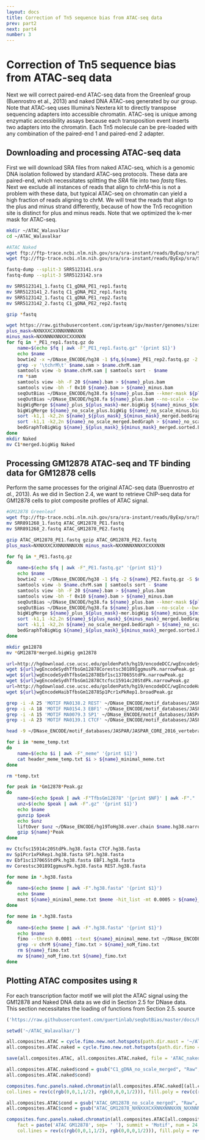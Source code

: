 ```yaml
---
layout: docs
title: Correction of Tn5 sequence bias from ATAC-seq data
prev: part2
next: part4
number: 3
---
```


# Correction of Tn5 sequence bias from ATAC-seq data

Next we will correct paired-end ATAC-seq data from the Greenleaf group (Buenrostro et al., 2013) and naked DNA ATAC-seq generated by our group. Note that ATAC-seq uses Illumina’s Nextera kit to directly transpose sequencing adapters into accessible chromatin. ATAC-seq is unique among enzymatic accessibility assays because each transposition event inserts two adapters into the chromatin. Each Tn5 molecule can be pre-loaded with any combination of the paired-end 1 and paired-end 2 adapter.

## Downloading and processing ATAC-seq data
First we will download SRA files from naked ATAC-seq, which is a genomic DNA isolation followed by standard ATAC-seq protocols. These data are paired-end, which necessitates splitting the *SRA* file into two *fastq* files. Next we exclude all instances of reads that align to chrM–this is not a problem with these data, but typical ATAC-seq on chromatin can yield a high fraction of reads aligning to chrM. We will treat the reads that align to the plus and minus strand differently, because of how the Tn5 recognition site is distinct for plus and minus reads. Note that we optimized the k-mer mask for ATAC-seq.

```bash
mkdir ~/ATAC_Walavalkar
cd ~/ATAC_Walavalkar

#ATAC Naked
wget ftp://ftp-trace.ncbi.nlm.nih.gov/sra/sra-instant/reads/ByExp/sra/SRX/SRX243/SRX2438155/SRR5123141/SRR5123141.sra
wget ftp://ftp-trace.ncbi.nlm.nih.gov/sra/sra-instant/reads/ByExp/sra/SRX/SRX243/SRX2438156/SRR5123142/SRR5123142.sra

fastq-dump --split-3 SRR5123141.sra
fastq-dump --split-3 SRR5123142.sra

mv SRR5123141_1.fastq C1_gDNA_PE1_rep1.fastq
mv SRR5123141_2.fastq C1_gDNA_PE2_rep1.fastq
mv SRR5123142_1.fastq C1_gDNA_PE1_rep2.fastq
mv SRR5123142_2.fastq C1_gDNA_PE2_rep2.fastq

gzip *fastq

wget https://raw.githubusercontent.com/igvteam/igv/master/genomes/sizes/hg38.chrom.sizes
plus_mask=NXNXXXCXXNNXNNNXXN
minus_mask=NXXNNNXNNXXCXXXNXN 
for fq in *_PE1_rep1.fastq.gz do
    name=$(echo $fq | awk -F"_PE1_rep1.fastq.gz" '{print $1}')
    echo $name
    bowtie2 -x ~/DNase_ENCODE/hg38 -1 $fq,${name}_PE1_rep2.fastq.gz -2 ${name}_PE2_rep1.fastq.gz,${name}_PE2_rep2.fastq.gz -S $name.sam
    grep -v '\tchrM\t' $name.sam > $name.chrM.sam
    samtools view -b $name.chrM.sam | samtools sort - $name
    rm *sam
    samtools view -bh -F 20 ${name}.bam > ${name}_plus.bam
    samtools view -bh -f 0x10 ${name}.bam > ${name}_minus.bam
    seqOutBias ~/DNase_ENCODE/hg38.fa ${name}_plus.bam --kmer-mask ${plus_mask} --bw=${name}_plus_${plus_mask}-mer.bigWig --shift-counts --read-size=75 seqOutBias ~/DNase_ENCODE/hg38.fa ${name}_minus.bam --kmer-mask ${minus_mask} --bw=${name}_minus_${minus_mask}-mer.bigWig --shift-counts --read-size=75 seqOutBias ~/DNase_ENCODE/hg38.fa ${name}_minus.bam --no-scale --bw=${name}_no_scale_minus.bigWig --shift-counts --read-size=75
    seqOutBias ~/DNase_ENCODE/hg38.fa ${name}_plus.bam --no-scale --bw=${name}_no_scale_plus.bigWig --shift-counts --read-size=75
    bigWigMerge ${name}_plus_${plus_mask}-mer.bigWig ${name}_minus_${minus_mask}-mer.bigWig ${name}_${plus_mask}_${minus_mask}_merged.bedGraph
    bigWigMerge ${name}_no_scale_plus.bigWig ${name}_no_scale_minus.bigWig ${name}_no_scale_merged.bedGraph
    sort -k1,1 -k2,2n ${name}_${plus_mask}_${minus_mask}_merged.bedGraph > ${name}_${plus_mask}_${minus_mask}_merged.sorted.bedGraph
    sort -k1,1 -k2,2n ${name}_no_scale_merged.bedGraph > ${name}_no_scale_merged.sorted.bedGraph
    bedGraphToBigWig ${name}_${plus_mask}_${minus_mask}_merged.sorted.bedGraph hg38.chrom.sizes ${name}_${plus_mask}_${minus_mask}_merged.bigWig bedGraphToBigWig ${name}_no_scale_merged.sorted.bedGraph hg38.chrom.sizes ${name}_no_scale_merged.bigWig
done
mkdir Naked
mv C1*merged.bigWig Naked
```

## Processing GM12878 ATAC-seq and TF binding data for GM12878 cells
Perform the same processes for the original ATAC-seq data (Buenrostro *et al.*, 2013). As we did in Section 2.4, we want to retrieve ChIP-seq data for GM12878 cells to plot composite profiles of ATAC signal.

```bash
#GM12878 Greenleaf
wget ftp://ftp-trace.ncbi.nlm.nih.gov/sra/sra-instant/reads/ByExp/sra/SRX/SRX298/SRX298000/SRR891268/SRR891268.sra fastq-dump --split-3 SRR891268.sra
mv SRR891268_1.fastq ATAC_GM12878_PE1.fastq
mv SRR891268_2.fastq ATAC_GM12878_PE2.fastq

gzip ATAC_GM12878_PE1.fastq gzip ATAC_GM12878_PE2.fastq
plus_mask=NXNXXXCXXNNXNNNXXN minus_mask=NXXNNNXNNXXCXXXNXN

for fq in *_PE1.fastq.gz
do
    name=$(echo $fq | awk -F"_PE1.fastq.gz" '{print $1}')
    echo $name
    bowtie2 -x ~/DNase_ENCODE/hg38 -1 $fq -2 ${name}_PE2.fastq.gz -S $name.sam grep -v '\tchrM\t' $name.sam > $name.chrM.sam
    samtools view -b $name.chrM.sam | samtools sort - $name
    samtools view -bh -F 20 ${name}.bam > ${name}_plus.bam
    samtools view -bh -f 0x10 ${name}.bam > ${name}_minus.bam
    seqOutBias ~/DNase_ENCODE/hg38.fa ${name}_plus.bam --kmer-mask ${plus_mask} --bw=${name}_plus_${plus_mask}-mer.bigWig --shift-counts --read-size=50 seqOutBias ~/DNase_ENCODE/hg38.fa ${name}_minus.bam --kmer-mask ${minus_mask} --bw=${name}_minus_${minus_mask}-mer.bigWig --shift-counts --read-size=50 seqOutBias ~/DNase_ENCODE/hg38.fa ${name}_minus.bam --no-scale --bw=${name}_no_scale_minus.bigWig --shift-counts --read-size=50
    seqOutBias ~/DNase_ENCODE/hg38.fa ${name}_plus.bam --no-scale --bw=${name}_no_scale_plus.bigWig --shift-counts --read-size=50
    bigWigMerge ${name}_plus_${plus_mask}-mer.bigWig ${name}_minus_${minus_mask}-mer.bigWig ${name}_${plus_mask}_${minus_mask}_merged.bedGraph bigWigMerge ${name}_no_scale_plus.bigWig ${name}_no_scale_minus.bigWig ${name}_no_scale_merged.bedGraph
    sort -k1,1 -k2,2n ${name}_${plus_mask}_${minus_mask}_merged.bedGraph > ${name}_${plus_mask}_${minus_mask}_merged.sorted.bedGraph
    sort -k1,1 -k2,2n ${name}_no_scale_merged.bedGraph > ${name}_no_scale_merged.sorted.bedGraph
    bedGraphToBigWig ${name}_${plus_mask}_${minus_mask}_merged.sorted.bedGraph hg38.chrom.sizes ${name}_${plus_mask}_${minus_mask}_merged.bigWig bedGraphToBigWig ${name}_no_scale_merged.sorted.bedGraph hg38.chrom.sizes ${name}_no_scale_merged.bigWig
done

mkdir gm12878
mv *GM12878*merged.bigWig gm12878

url=http://hgdownload.cse.ucsc.edu/goldenPath/hg19/encodeDCC/wgEncodeSydhTfbs/
wget ${url}wgEncodeSydhTfbsGm12878Corestsc30189IggmusPk.narrowPeak.gz
wget ${url}wgEncodeSydhTfbsGm12878Ebf1sc137065StdPk.narrowPeak.gz
wget ${url}wgEncodeSydhTfbsGm12878Ctcfsc15914c20StdPk.narrowPeak.gz 
url=http://hgdownload.cse.ucsc.edu/goldenPath/hg19/encodeDCC/wgEncodeHaibTfbs/
wget ${url}wgEncodeHaibTfbsGm12878Sp1Pcr1xPkRep1.broadPeak.gz

grep -i -A 25 'MOTIF MA0138.2 REST' ~/DNase_ENCODE/motif_databases/JASPAR/JASPAR_CORE_2016.meme > REST_meme_temp.txt
grep -i -A 18 'MOTIF MA0154.3 EBF1' ~/DNase_ENCODE/motif_databases/JASPAR/JASPAR_CORE_2016.meme > EBF1_meme_temp.txt
grep -i -A 15 'MOTIF MA0079.3 SP1' ~/DNase_ENCODE/motif_databases/JASPAR/JASPAR_CORE_2016.meme > SP1_meme_temp.txt
grep -i -A 23 'MOTIF MA0139.1 CTCF' ~/DNase_ENCODE/motif_databases/JASPAR/JASPAR_CORE_2016.meme > CTCF_meme_temp.txt

head -9 ~/DNase_ENCODE/motif_databases/JASPAR/JASPAR_CORE_2016_vertebrates.meme > header_meme_temp.txt

for i in *meme_temp.txt
do
    name=$(echo $i | awk -F"_meme" '{print $1}')
    cat header_meme_temp.txt $i > ${name}_minimal_meme.txt
done

rm *temp.txt

for peak in *Gm12878*Peak.gz
do
    name=$(echo $peak | awk -F"TfbsGm12878" '{print $NF}' | awk -F"." '{print $1}')
    unz=$(echo $peak | awk -F".gz" '{print $1}')
    echo $name
    gunzip $peak
    echo $unz
    liftOver $unz ~/DNase_ENCODE/hg19ToHg38.over.chain $name.hg38.narrowPeak $name.hg38.narrow.unmapped.txt -bedPlus=6 fastaFromBed -fi ~/DNase_ENCODE/hg38.fa -bed $name.hg38.narrowPeak -fo $name.hg38.fasta
    gzip ${name}*Peak
done

mv Ctcfsc15914c20StdPk.hg38.fasta CTCF.hg38.fasta
mv Sp1Pcr1xPkRep1.hg38.fasta SP1.hg38.fasta
mv Ebf1sc137065StdPk.hg38.fasta EBF1.hg38.fasta
mv Corestsc30189IggmusPk.hg38.fasta REST.hg38.fasta

for meme in *.hg38.fasta
do
    name=$(echo $meme | awk -F".hg38.fasta" '{print $1}')
    echo $name
    mast ${name}_minimal_meme.txt $meme -hit_list -mt 0.0005 > ${name}_mast.txt
done

for meme in *.hg38.fasta
do
    name=$(echo $meme | awk -F".hg38.fasta" '{print $1}')
    echo $name
    fimo --thresh 0.0001 --text ${name}_minimal_meme.txt ~/DNase_ENCODE/hg38.fa > ${name}_fimo.txt 
    grep -v chrM ${name}_fimo.txt > ${name}_noM_fimo.txt
    rm ${name}_fimo.txt
    mv ${name}_noM_fimo.txt ${name}_fimo.txt
done
```

## Plotting ATAC composites using `R`
For each transcription factor motif we will plot the ATAC signal using the GM12878 and Naked DNA data as we did in Section 2.5 for DNase data. This section necessitates the loading of functions from Section 2.5.
source
```r
('https://raw.githubusercontent.com/guertinlab/seqOutBias/master/docs/R/seqOutBias_functions.R')

setwd('~/ATAC_Walavalkar/')

all.composites.ATAC = cycle.fimo.new.not.hotspots(path.dir.mast = '~/ATAC_Walavalkar/', path.dir.bigWig = '/Users/guertinlab/ATAC_Walavalkar/gm12878/', window = 30, exp = 'GM12878_ATAC')
all.composites.ATAC.naked = cycle.fimo.new.not.hotspots(path.dir.fimo = '~/ATAC_Walavalkar/', path.dir.bigWig = '/Users/guertinlab/ATAC_Walavalkar/Naked/', window = 30, exp = 'Naked_ATAC')

save(all.composites.ATAC, all.composites.ATAC.naked, file = 'ATAC_naked_composites.Rdata')

all.composites.ATAC.naked$cond = gsub("C1_gDNA_no_scale_merged", "Raw", all.composites.ATAC.naked$cond) all.composites.ATAC.naked$cond = gsub("C1_gDNA_NXNXXXCXXNNXNNNXXN_NXXNNNXNNXXCXXXNXN_merged", "Corrected",
all.composites.ATAC.naked$cond)

composites.func.panels.naked.chromatin(all.composites.ATAC.naked[(all.composites.ATAC.naked$grp != 'CTCF'),], fact = paste('ATAC Naked', sep= ' '), summit = 'Motif', num = 24,
col.lines = rev(c(rgb(0,0,1,1/2), rgb(0,0,0,1/2))), fill.poly = rev(c(rgb(0,0,1,1/4), rgb(0,0,0,1/4))))

all.composites.ATAC$cond = gsub("ATAC_GM12878_no_scale_merged", "Raw", all.composites.ATAC$cond)
all.composites.ATAC$cond = gsub("ATAC_GM12878_NXNXXXCXXNNXNNNXXN_NXXNNNXNNXXCXXXNXN_merged", "Corrected", all.composites.ATAC$cond)

composites.func.panels.naked.chromatin(all.composites.ATAC[all.composites.ATAC$grp != 'CTCF',],
    fact = paste('ATAC GM12878', sep= ' '), summit = 'Motif', num = 24,
    col.lines = rev(c(rgb(0,0,1,1/2), rgb(0,0,0,1/2))), fill.poly = rev(c(rgb(0,0,1,1/4), rgb(0,0,0,1/4))))
```
